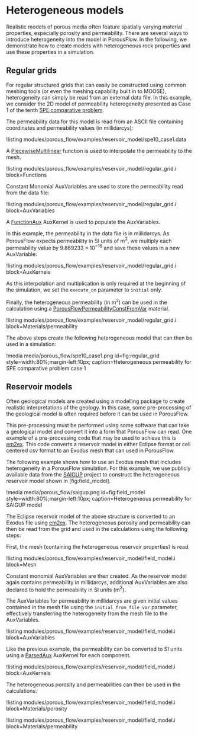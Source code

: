 # Heterogeneous models

Realistic models of porous media often feature spatially varying material properties, especially
porosity and permeability. There are several ways to introduce heterogeneity into the model in
PorousFlow. In the following, we demonstrate how to create models with heterogeneous rock properties
and use these properties in a simulation.

## Regular grids

For regular structured grids that can easily be constructed using common meshing tools (or even the
meshing capability built in to MOOSE), heterogeneity can simply be read from an external data file. In
this example, we consider the 2D model of permeability heterogeneity presented as Case 1 of the tenth
[SPE comparative problem](https://www.spe.org/web/csp/datasets/set01.htm).

The permeability data for this model is read from an ASCII file containing coordinates and permeability
values (in millidarcys):

!listing modules/porous_flow/examples/reservoir_model/spe10_case1.data

A [PiecewiseMultilinear](PiecewiseMultilinear.md) function is used to interpolate the permeability to the
mesh.

!listing modules/porous_flow/examples/reservoir_model/regular_grid.i block=Functions

Constant Monomial AuxVariables are used to store the permeability read from the data file:

!listing modules/porous_flow/examples/reservoir_model/regular_grid.i block=AuxVariables

A [FunctionAux](FunctionAux.md) AuxKernel is used to populate the AuxVariables.

In this example, the permeability in the data file is in millidarcys. As PorousFlow expects permeability
in SI units of m$^2$, we multiply each permeability value by $9.869233 \times 10^{-16}$ and save these
values in a new AuxVariable:

!listing modules/porous_flow/examples/reservoir_model/regular_grid.i block=AuxKernels

As this interpolation and multiplication is only required at the beginning of the simulation, we set
the `execute_on` parameter to `initial` only.

Finally, the heterogeneous permeability (in m$^2$) can be used in the calculation using a [PorousFlowPermeabilityConstFromVar](PorousFlowPermeabilityConstFromVar.md) material.

!listing modules/porous_flow/examples/reservoir_model/regular_grid.i block=Materials/permeability

The above steps create the following heterogeneous model that can then be used in a simulation:

!media media/porous_flow/spe10_case1.png
       id=fig:regular_grid
       style=width:80%;margin-left:10px;
       caption=Heterogeneous permeability for SPE comparative problem case 1

## Reservoir models

Often geological models are created using a modelling package to create realistic interpretations
of the geology. In this case, some pre-processing of the geological model is often required before
it can be used in PorousFlow.

This pre-processing must be performed using some software that can take a geological model and convert
it into a form that PorousFlow can read. One example of a pre-processing code that may be used to achieve
this is [em2ex](https://github.com/cpgr/em2ex). This code converts a reservoir model in either Eclipse format
or cell centered csv format to an Exodus mesh that can used in PorousFlow.

The following example shows how to use an Exodus mesh that includes heterogeneity in a PorousFlow
simulation. For this example, we use publicly available data from the [SAIGUP](https://www.nr.no/saigup)
project to construct the heterogeneous reservoir model shown in [fig:field_model].

!media media/porous_flow/saigup.png
      id=fig:field_model
      style=width:80%;margin-left:10px;
      caption=Heterogeneous permeability for SAIGUP model

The Eclipse reservoir model of the above structure is converted to an Exodus file using
[em2ex](https://github.com/cpgr/em2ex). The heterogeneous porosity and permeability can
then be read from the grid and used in the calculations using the following steps:

First, the mesh (containing the heterogeneous reservoir properties) is read.

!listing modules/porous_flow/examples/reservoir_model/field_model.i block=Mesh

Constant monomial AuxVariables are then created. As the reservoir model again contains permeability
in millidarcys, additional AuxVariables are also declared to hold the permeability in SI units (m$^2$).

The AuxVariables for permeability in millidarcys are given initial values contained
in the mesh file using the `initial_from_file_var` parameter, effectively transferring
the heterogeneity from the mesh file to the AuxVariables.

!listing modules/porous_flow/examples/reservoir_model/field_model.i block=AuxVariables

Like the previous example, the permeability can be converted to SI units using a [ParsedAux](ParsedAux.md)
AuxKernel for each component.

!listing modules/porous_flow/examples/reservoir_model/field_model.i block=AuxKernels

The heterogeneous porosity and permeabilities can then be used in the calculations:

!listing modules/porous_flow/examples/reservoir_model/field_model.i block=Materials/porosity

!listing modules/porous_flow/examples/reservoir_model/field_model.i block=Materials/permeability
